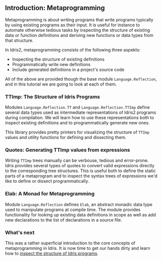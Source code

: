 ## Introduction: Metaprogramming

Metaprogramming is about writing programs that write programs
typically by using existing programs as their input.
It is useful for instance to automate otherwise tedious tasks
by inspecting the structure of existing data or function definitions
and deriving new functions or data types from that structure.

In Idris2, metaprogramming consists of the following
three aspekts:

  * Inspecting the structure of existing definitions
  * Programmatically write new definitions
  * Include generated definitions in a project's source code

All of the above are provided though the base module `Language.Reflection`,
and in this tutorial we are going to look at each of them.

### TTImp: The Structure of Idris Programs

Modules `Language.Reflection.TT` and `Language.Reflection.TTImp` define
several data types used as intermediate representations of Idris2
programs during compilation. We will learn how to use these
representations both to inspect existing definitions and
to programmatically generate new ones.

This library provides pretty printers for visualizing the structure
of `TTImp` values and utility functions for defining and
dissecting them.

### Quotes: Generating TTImp values from expressions

Writing `TTImp` trees manually can be verbouse, tedious and error-prone.
Idris provides several types of quotes to convert valid
expressions directly to the corresponding tree structures.
This is useful both to define the static parts of a metaprogram
and to inspect the syntax trees of expressions we'd like
to define or dissect programmatically.

### Elab: A Monad for Metaprogramming

Module `Language.Reflection` defines `Elab`, an abstract monadic
data type used to manipulate programs at compile time. The
module provides functionality for looking up existing
data definitions in scope as well as add new declarations
to the list of declarations in a source file.

### What's next

This was a rather superficial introduction to the core
concepts of metaprogramming in Idris. It is now time
to get our hands dirty and learn how to
[inspect the structure of Idris programs](Inspect.md).
